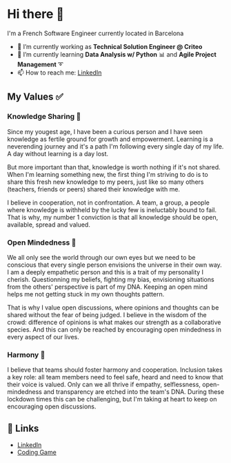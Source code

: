 # Hi there 👋

I'm a French Software Engineer currently located in Barcelona

- 🔭 I’m currently working as **Technical Solution Engineer @ Criteo**
- 🌱 I’m currently learning **Data Analysis w/ Python** :bar_chart: and **Agile Project Management** :curly_loop:
- 📫 How to reach me: [LinkedIn](https://www.linkedin.com/in/dillarm/)

## My Values ✅

### Knowledge Sharing :book:

Since my yougest age, I have been a curious person and I have seen knowledge as fertile ground for growth and empowerment.
Learning is a neverending journey and it's a path I'm following every single day of my life. A day without learning is a day lost.

But more important than that, knowledge is worth nothing if it's not shared.
When I'm learning something new, the first thing I'm striving to do is to share this fresh new knowledge to my peers, just like so many others (teachers, friends or peers) shared their knowledge with me.

I believe in cooperation, not in confrontation. A team, a group, a people where knowledge is withheld by the lucky few is ineluctably bound to fail.
That is why, my number 1 conviction is that all knowledge should be open, available, spread and valued.

### Open Mindedness :high_brightness:

We all only see the world through our own eyes but we need to be conscious that every single person envisions the universe in their own way.
I am a deeply empathetic person and this is a trait of my personality I cherish. Questionning my beliefs, fighting my bias, envisioning situations from the others' perspective is part of my DNA. Keeping an open mind helps me not getting stuck in my own thoughts pattern.

That is why I value open discussions, where opinions and thoughts can be shared without the fear of being judged.
I believe in the wisdom of the crowd: difference of opinions is what makes our strength as a collaborative species.
And this can only be reached by encouraging open mindedness in every aspect of our lives.

### Harmony :cherry_blossom:

I believe that teams should foster harmony and cooperation.
Inclusion takes a key role: all team members need to feel safe, heard and need to know that their voice is valued.
Only can we all thrive if empathy, selflessness, open-mindedness and transparency are etched into the team's DNA. During these lockdown times this can be challenging, but I'm taking at heart to keep on encouraging open discussions.

## :link: Links

- [LinkedIn](https://www.linkedin.com/in/dillarm/)
- [Coding Game](https://www.codingame.com/profile/ade1241c8e40b0f663501dedbed701ba8105014)
